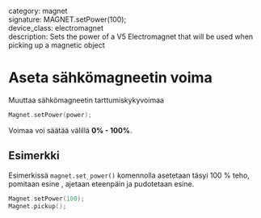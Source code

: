 category: magnet  
signature: MAGNET.setPower(100);  
device_class: electromagnet  
description: Sets the power of a V5 Electromagnet that will be used when picking up a magnetic object  

# Aseta sähkömagneetin voima

Muuttaa sähkömagneetin tarttumiskykyvoimaa

```cpp
Magnet.setPower(power);
```

Voimaa voi säätää välillä **0% - 100%**.

## Esimerkki

Esimerkissä `magnet.set_power()` komennolla asetetaan täsyi 100 % teho, pomitaan esine , ajetaan eteenpäin ja pudotetaan esine.

```cpp
Magnet.setPower(100);
Magnet.pickup();
```

<advanced>
</advanced>






